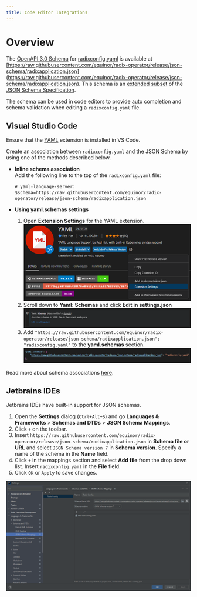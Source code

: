 ```yaml
---
title: Code Editor Integrations
---
```


# Overview

The [OpenAPI 3.0 Schema](https://swagger.io/docs/specification/data-models/index.md) for [radixconfig.yaml](../reference-radix-config/index.md) is available at [https://raw.githubusercontent.com/equinor/radix-operator/release/json-schema/radixapplication.json](https://raw.githubusercontent.com/equinor/radix-operator/release/json-schema/radixapplication.json). This schema is an [extended subset](https://swagger.io/docs/specification/data-models/keywords/index.md) of the [JSON Schema Specification](https://json-schema.org/). 

The schema can be used in code editors to provide auto completion and schema validation when editing a `radixconfig.yaml` file.

## Visual Studio Code

Ensure that the [YAML](https://marketplace.visualstudio.com/items?itemName=redhat.vscode-yaml) extension is installed in VS Code.

Create an association between `radixconfig.yaml` and the JSON Schema by using one of the methods described below.

- **Inline schema association**  
  Add the following line to the top of the `radixconfig.yaml` file:
  ```
  # yaml-language-server: $schema=https://raw.githubusercontent.com/equinor/radix-operator/release/json-schema/radixapplication.json
  ```

- **Using yaml.schemas settings**  
  1. Open **Extension Settings** for the YAML extension.
  ![YAML extension settings](./vscode-yaml-settings.png "YAML extension settings")
  1. Scroll down to **Yaml: Schemas** and click **Edit in settings.json**
  ![Open YAML schema settings](./vscode-yaml-schema-open.png "Open YAML schema settings")
  1. Add `"https://raw.githubusercontent.com/equinor/radix-operator/release/json-schema/radixapplication.json": "radixconfig.yaml"` to the **yaml.schemas** section.
  ![Edit YAML schema settings](./vscode-yaml-schema.png "Edit YAML schema settings")

Read more about schema associations [here](https://github.com/redhat-developer/yaml-language-server#more-examples-of-schema-association).

## Jetbrains IDEs

Jetbrains IDEs have built-in support for JSON schemas.

1. Open the **Settings** dialog (`Ctrl+Alt+S`) and go **Languages & Frameworks** > **Schemas and DTDs** > **JSON Schema Mappings**.
1. Click `+` on the toolbar.
1. Insert `https://raw.githubusercontent.com/equinor/radix-operator/release/json-schema/radixapplication.json` in **Schema file or URL** and select `JSON Schema version 7` in **Schema version**. Specify a name of the schema in the **Name** field.
1. Click `+` in the mappings section and select **Add file** from the drop down list. Insert `radixconfig.yaml` in the **File** field.
1. Click `OK` or `Apply` to save changes.

![Jetbrains IDEs](./jetbrains.png "Jetbrains IDEs")
